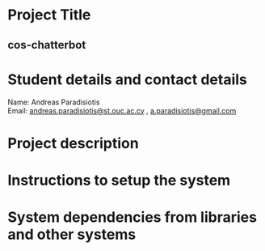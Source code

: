 # Project Title
## cos-chatterbot
# Student details and contact details
Name: Andreas Paradisiotis</br>
Email: andreas.paradisiotis@st.ouc.ac.cy , a.paradisiotis@gmail.com</br>
# Project description
# Instructions to setup the system
# System dependencies from libraries and other systems
